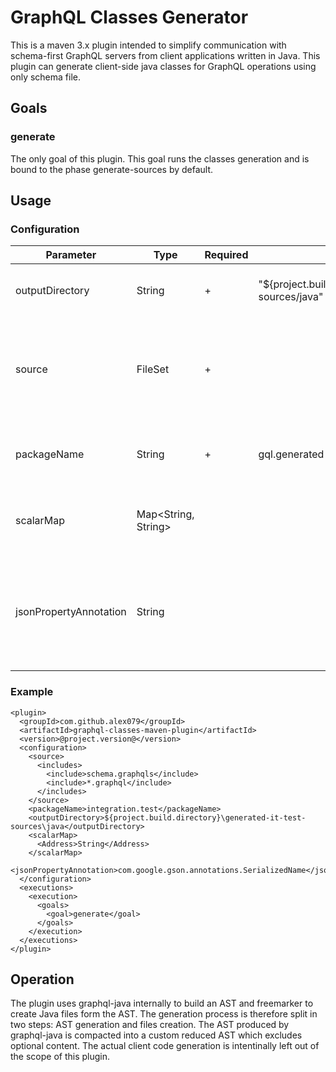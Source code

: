 # GraphQL Classes Generator

This is a maven 3.x plugin intended to simplify communication with schema-first GraphQL servers from client applications written in Java. This plugin can generate client-side java classes for GraphQL operations using only schema file.

## Goals

### generate

The only goal of this plugin. This goal runs the classes generation and is bound to the phase generate-sources by default.

## Usage

### Configuration

|Parameter|Type|Required|Default|Description|
|-|-|-|-|-|
|outputDirectory|String|+|"${project.build.directory}/generated-sources/java"|A root directory to create files in|
|source|FileSet|+||A set of source files including both schema files and operation files|
|packageName|String|+|gql.generated|A name of the package to create files in|
|scalarMap|Map<String, String>|||A mapping of GraphQL scalars to known java classes|
|jsonPropertyAnnotation|String|||An annotation to be used on generated fields to avoid java keywords collisions|

### Example

```
<plugin>
  <groupId>com.github.alex079</groupId>
  <artifactId>graphql-classes-maven-plugin</artifactId>
  <version>@project.version@</version>
  <configuration>
    <source>
      <includes>
        <include>schema.graphqls</include>
        <include>*.graphql</include>
      </includes>
    </source>
    <packageName>integration.test</packageName>
    <outputDirectory>${project.build.directory}\generated-it-test-sources\java</outputDirectory>
    <scalarMap>
      <Address>String</Address>
    </scalarMap>
    <jsonPropertyAnnotation>com.google.gson.annotations.SerializedName</jsonPropertyAnnotation>
  </configuration>
  <executions>
    <execution>
      <goals>
        <goal>generate</goal>
      </goals>
    </execution>
  </executions>
</plugin>
```

## Operation

The plugin uses graphql-java internally to build an AST and freemarker to create Java files form the AST. The generation process is therefore split in two steps: AST generation and files creation. The AST produced by graphql-java is compacted into a custom reduced AST which excludes optional content.
The actual client code generation is intentinally left out of the scope of this plugin.
